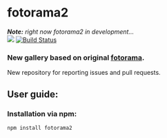 # fotorama2
_**Note:** right now fotorama2 in development..._</br>
![](https://img.shields.io/badge/license-MIT-blue.svg)
[![Build Status](https://travis-ci.org/uharbachou/fotorama2.svg?branch=master)](https://travis-ci.org/uharbachou/fotorama2)
### New gallery based on original [fotorama](https://github.com/artpolikarpov/fotorama). 
New repository for reporting issues and pull requests.

## User guide:

### Installation via npm:
```bash
npm install fotorama2
```

